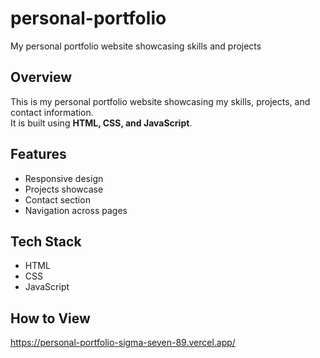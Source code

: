 # personal-portfolio
My personal portfolio website showcasing skills and projects

## Overview
This is my personal portfolio website showcasing my skills, projects, and contact information.  
It is built using **HTML, CSS, and JavaScript**.

## Features
- Responsive design
- Projects showcase
- Contact section
- Navigation across pages
## Tech Stack
- HTML
- CSS
- JavaScript

## How to View

https://personal-portfolio-sigma-seven-89.vercel.app/
